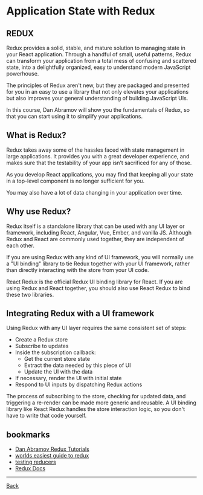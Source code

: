 # Application State with Redux

## REDUX

Redux provides a solid, stable, and mature solution to managing state in your React application. Through a handful of small, useful patterns, Redux can transform your application from a total mess of confusing and scattered state, into a delightfully organized, easy to understand modern JavaScript powerhouse.

The principles of Redux aren't new, but they are packaged and presented for you in an easy to use a library that not only elevates your applications but also improves your general understanding of building JavaScript UIs.

In this course, Dan Abramov will show you the fundamentals of Redux, so that you can start using it to simplify your applications.

## What is Redux?

Redux takes away some of the hassles faced with state management in large applications. It provides you with a great developer experience, and makes sure that the testability of your app isn’t sacrificed for any of those.

As you develop React applications, you may find that keeping all your state in a top-level component is no longer sufficient for you.

You may also have a lot of data changing in your application over time.

## Why use Redux?

Redux itself is a standalone library that can be used with any UI layer or framework, including React, Angular, Vue, Ember, and vanilla JS. Although Redux and React are commonly used together, they are independent of each other.

If you are using Redux with any kind of UI framework, you will normally use a "UI binding" library to tie Redux together with your UI framework, rather than directly interacting with the store from your UI code.

React Redux is the official Redux UI binding library for React. If you are using Redux and React together, you should also use React Redux to bind these two libraries.

## Integrating Redux with a UI framework

Using Redux with any UI layer requires the same consistent set of steps:

- Create a Redux store
- Subscribe to updates
- Inside the subscription callback:
  - Get the current store state
  - Extract the data needed by this piece of UI
  - Update the UI with the data
- If necessary, render the UI with initial state
- Respond to UI inputs by dispatching Redux actions

The process of subscribing to the store, checking for updated data, and triggering a re-render can be made more generic and reusable. A UI binding library like React Redux handles the store interaction logic, so you don't have to write that code yourself.

## bookmarks

- [Dan Abramov Redux Tutorials](https://egghead.io/courses/fundamentals-of-redux-course-from-dan-abramov-bd5cc867)
- [worlds easiest guide to redux](https://medium.freecodecamp.org/understanding-redux-the-worlds-easiest-guide-to-beginning-redux-c695f45546f6)
- [testing reducers](https://medium.com/@netxm/testing-redux-reducers-with-jest-6653abbfe3e1)
- [Redux Docs](https://redux.js.org/)

---

[Back](https://github.com/En-ZUH/Reading-notes/tree/main/401)
